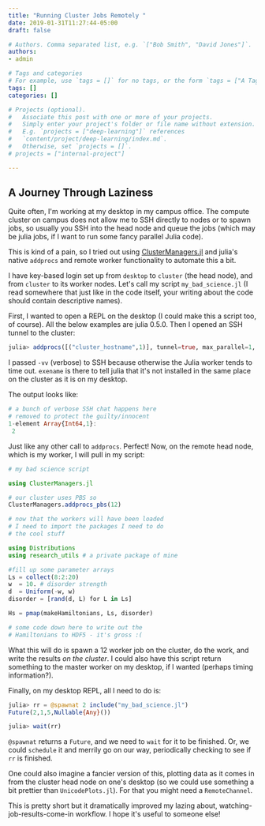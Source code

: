```yaml
---
title: "Running Cluster Jobs Remotely "
date: 2019-01-31T11:27:44-05:00
draft: false

# Authors. Comma separated list, e.g. `["Bob Smith", "David Jones"]`.
authors:
- admin

# Tags and categories
# For example, use `tags = []` for no tags, or the form `tags = ["A Tag", "Another Tag"]` for one or more tags.
tags: []
categories: []

# Projects (optional).
#   Associate this post with one or more of your projects.
#   Simply enter your project's folder or file name without extension.
#   E.g. `projects = ["deep-learning"]` references 
#   `content/project/deep-learning/index.md`.
#   Otherwise, set `projects = []`.
# projects = ["internal-project"]

---
```


## A Journey Through Laziness

Quite often, I'm working at my desktop in my campus office. The compute cluster on campus does not allow me to SSH directly to nodes or to spawn jobs, so usually you SSH into the head node and queue the jobs (which may be julia jobs, if I want to run some fancy parallel Julia code). 
 
This is kind of a pain, so I tried out using [ClusterManagers.jl](https://github.com/JuliaParallel/ClusterManagers.jl) and julia's native `addprocs` and remote worker functionality to automate this a bit.

I have key-based login set up from `desktop` to `cluster` (the head node), and from `cluster` to its worker nodes.
Let's call my script `my_bad_science.jl` (I read somewhere that just like in the code itself, your writing about the code should contain
descriptive names).

First, I wanted to open a REPL on the desktop (I could make this a script too, of course). All the below examples are julia 0.5.0.
Then I opened an SSH tunnel to the cluster:

```julia
julia> addprocs([("cluster_hostname",1)], tunnel=true, max_parallel=1, exename="/home/kshyatt/julia/v0.5/julia", sshflags="-vv")
```

I passed `-vv` (verbose) to SSH because otherwise the Julia worker tends to time out. `exename` is there to tell julia that it's not installed in the same place on the cluster as it is on my desktop.

The output looks like:

```julia
# a bunch of verbose SSH chat happens here
# removed to protect the guilty/innocent
1-element Array{Int64,1}:
 2
```

Just like any other call to `addprocs`. Perfect! Now, on the remote head node, which is my worker, I will pull in my script:

```julia
# my bad science script

using ClusterManagers.jl

# our cluster uses PBS so
ClusterManagers.addprocs_pbs(12)

# now that the workers will have been loaded
# I need to import the packages I need to do
# the cool stuff

using Distributions
using research_utils # a private package of mine

#fill up some parameter arrays
Ls = collect(8:2:20)
w  = 10. # disorder strength
d  = Uniform(-w, w)
disorder = [rand(d, L) for L in Ls]

Hs = pmap(makeHamiltonians, Ls, disorder)   

# some code down here to write out the
# Hamiltonians to HDF5 - it's gross :(
```

What this will do is spawn a 12 worker job on the cluster, do the work, and write the results *on the cluster*. I could also have this script return something to the master worker on my desktop, if I wanted (perhaps timing information?).

Finally, on my desktop REPL, all I need to do is:

```julia
julia> rr = @spawnat 2 include("my_bad_science.jl")
Future(2,1,5,Nullable{Any}())

julia> wait(rr)
```

`@spawnat` returns a `Future`, and we need to `wait` for it to be finished. Or, we could `schedule` it and merrily go on our way, periodically checking to see if `rr` is finished.

One could also imagine a fancier version of this, plotting data as it comes in from the cluster head node on one's desktop (so we could use something a bit prettier than `UnicodePlots.jl`). For that you might need a `RemoteChannel`.

This is pretty short but it dramatically improved my lazing about, watching-job-results-come-in workflow. I hope it's useful to someone else!
